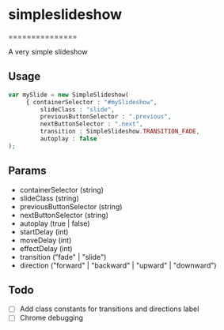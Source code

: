 # simpleslideshow
===============

A very simple slideshow


## Usage


```php
var mySlide = new SimpleSlideshow(
     { containerSelector : "#mySlideshow",
         slideClass : "slide",
         previousButtonSelector : ".previous",
         nextButtonSelector : ".next",
         transition : SimpleSlideshow.TRANSITION_FADE,
         autoplay : false
);
```

## Params

- containerSelector (string)
- slideClass (string)
- previousButtonSelector (string)
- nextButtonSelector (string)
- autoplay (true | false)
- startDelay (int)
- moveDelay (int)
- effectDelay (int)
- transition ("fade" | "slide")
- direction ("forward" | "backward" | "upward" | "downward")

## Todo

- [ ] Add class constants for transitions and directions label
- [ ] Chrome debugging
